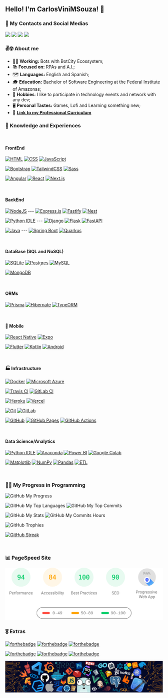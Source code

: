 ## Hello! I'm CarlosViniMSouza! 🚀

### 📡 My Contacts and Social Medias

<a href="https://www.linkedin.com/in/carlosvinimsouza/" target="_blank" rel="noopener noreferrer"><img src="https://img.icons8.com/clouds/90/4a90e2/linkedin.png"/></a>
<a href="https://api.whatsapp.com/send?phone=5592992680331" target="_blank" rel="noopener noreferrer"><img src="https://img.icons8.com/clouds/90/000000/whatsapp.png"/></a>
<a href="https://app.rocketseat.com.br/me/carlosvinimsouza" target="_blank" rel="noopener noreferrer"><img src="https://img.icons8.com/clouds/90/4a90e2/rocket.png"/></a>
<a href="mailto:vinicius.souza5530@gmail.com" target="_blank" rel="noopener noreferrer"><img src="https://img.icons8.com/clouds/90/4a90e2/gmail.png"/></a>

### ✌️🤓 About me

- 👨‍💼 **Working:** Bots with BotCity Ecossystem;
- 📚 **Focused on:** RPAs and A.I.;
- 🗺 **Languages:** English and Spanish;
- 🎓 **Education:** Bachelor of Software Engineering at the Federal Institute of Amazonas;
- 🖖 **Hobbies**: I like to participate in technology events and network with any dev;
- 🖥 **Personal Tastes:** Games, Lofi and Learning something new;
- 📃 [**Link to my Professional Curriculum**](https://github.com/CarlosViniMSouza/CarlosViniMSouza/blob/main/curriculum/english/ProfessionalResume.md)

### 🔋 Knowledge and Experiences

<br>

#### FrontEnd

[![HTML](https://img.shields.io/badge/HTML-%23E34F26.svg?logo=html5&logoColor=white)](#)
[![CSS](https://img.shields.io/badge/CSS-1572B6?logo=css3&logoColor=fff)](#)
[![JavaScript](https://img.shields.io/badge/JavaScript-F7DF1E?logo=javascript&logoColor=000)](#)

[![Bootstrap](https://img.shields.io/badge/Bootstrap-7952B3?logo=bootstrap&logoColor=fff)](#)
[![TailwindCSS](https://img.shields.io/badge/Tailwind%20CSS-%2338B2AC.svg?logo=tailwind-css&logoColor=white)](#)
[![Sass](https://img.shields.io/badge/Sass-C69?logo=sass&logoColor=fff)](#)

[![Angular](https://img.shields.io/badge/Angular-%23DD0031.svg?logo=angular&logoColor=white)](#)
[![React](https://img.shields.io/badge/React-%2320232a.svg?logo=react&logoColor=%2361DAFB)](#)
[![Next.js](https://img.shields.io/badge/Next.js-black?logo=next.js&logoColor=white)](#)

<br>

#### BackEnd

[![NodeJS](https://img.shields.io/badge/Node.js-6DA55F?logo=node.js&logoColor=white)](#) ---
[![Express.js](https://img.shields.io/badge/Express.js-%23404d59.svg?logo=express&logoColor=%2361DAFB)](#)
[![Fastify](https://img.shields.io/badge/-Fastify-000000?style=flat&logo=fastify&logoColor=white)](#)
[![Nest](https://img.shields.io/badge/Nest.js-%23E0234E.svg?logo=nestjs&logoColor=white)](#)

[![Python IDLE](https://img.shields.io/badge/Python%20IDLE-3776AB?logo=python&logoColor=fff)](#) ---
[![Django](https://img.shields.io/badge/Django-%23092E20.svg?logo=django&logoColor=white)](#)
[![Flask](https://img.shields.io/badge/Flask-000?logo=flask&logoColor=fff)](#)
[![FastAPI](https://img.shields.io/badge/FastAPI-009485.svg?logo=fastapi&logoColor=white)](#)

[![Java](https://img.shields.io/badge/Java-%23ED8B00.svg?logo=openjdk&logoColor=white)](#) ---
[![Spring Boot](https://img.shields.io/badge/Spring%20Boot-6DB33F?logo=springboot&logoColor=fff)](#)
[![Quarkus](https://img.shields.io/badge/Quarkus-2962FF?logo=quarkus&logoColor=white)](#)

<br>

#### DataBase (SQL and NoSQL)

[![SQLite](https://img.shields.io/badge/SQLite-%2307405e.svg?logo=sqlite&logoColor=white)](#)
[![Postgres](https://img.shields.io/badge/Postgres-%23316192.svg?logo=postgresql&logoColor=white)](#)
[![MySQL](https://img.shields.io/badge/MySQL-4479A1?logo=mysql&logoColor=fff)](#)

[![MongoDB](https://img.shields.io/badge/MongoDB-%234ea94b.svg?logo=mongodb&logoColor=white)](#)

<br>

#### ORMs

[![Prisma](https://img.shields.io/badge/Prisma-2D3748?logo=prisma&logoColor=white)](#)
[![Hibernate](https://img.shields.io/badge/Hibernate-59666C?logo=hibernate&logoColor=fff)](#)
[![TypeORM](https://img.shields.io/badge/TypeORM-FE0803?logo=typeorm&logoColor=fff)](#)

<br>

#### 📱 Mobile

[![React Native](https://img.shields.io/badge/React_Native-%2320232a.svg?logo=react&logoColor=%2361DAFB)](#)
[![Expo](https://img.shields.io/badge/Expo-000020?logo=expo&logoColor=fff)](#)

[![Flutter](https://img.shields.io/badge/Flutter-02569B?logo=flutter&logoColor=fff)](#)
[![Kotlin](https://img.shields.io/badge/Kotlin-%237F52FF.svg?logo=kotlin&logoColor=white)](#)
[![Android](https://img.shields.io/badge/Android-3DDC84?logo=android&logoColor=white)](#)

<br>

#### 🏭 Infrastructure

[![Docker](https://img.shields.io/badge/Docker-2496ED?logo=docker&logoColor=fff)](#)
[![Microsoft Azure](https://custom-icon-badges.demolab.com/badge/Microsoft%20Azure-0089D6?logo=msazure&logoColor=white)](#)

[![Travis CI](https://img.shields.io/badge/Travis%20CI-3EAAAF?logo=travisci&logoColor=fff)](#)
[![GitLab CI](https://img.shields.io/badge/GitLab%20CI-FC6D26?logo=gitlab&logoColor=fff)](#)

[![Heroku](https://img.shields.io/badge/Heroku-430098?logo=heroku&logoColor=fffe)](#)
[![Vercel](https://img.shields.io/badge/Vercel-%23000000.svg?logo=vercel&logoColor=white)](#)

[![Git](https://img.shields.io/badge/Git-F05032?logo=git&logoColor=fff)](#)
[![GitLab](https://img.shields.io/badge/GitLab-FC6D26?logo=gitlab&logoColor=fff)](#)

[![GitHub](https://img.shields.io/badge/GitHub-%23121011.svg?logo=github&logoColor=white)](#)
[![GitHub Pages](https://img.shields.io/badge/GitHub%20Pages-121013?logo=github&logoColor=white)](#)
[![GitHub Actions](https://img.shields.io/badge/GitHub_Actions-2088FF?logo=github-actions&logoColor=white)](#)

<br>

#### Data Science/Analytics

[![Python IDLE](https://img.shields.io/badge/Python%20IDLE-3776AB?logo=python&logoColor=fff)](#)
[![Anaconda](https://img.shields.io/badge/Anaconda-44A833?logo=anaconda&logoColor=fff)](#)
[![Power BI](https://custom-icon-badges.demolab.com/badge/Power%20BI-F1C912?logo=power-bi&logoColor=fff)](#)
[![Google Colab](https://img.shields.io/badge/Google%20Colab-F9AB00?logo=googlecolab&logoColor=fff)](#)

[![Matplotlib](https://custom-icon-badges.demolab.com/badge/Matplotlib-71D291?logo=matplotlib&logoColor=fff)](#)
[![NumPy](https://img.shields.io/badge/NumPy-4DABCF?logo=numpy&logoColor=fff)](#)
[![Pandas](https://img.shields.io/badge/Pandas-150458?logo=pandas&logoColor=fff)](#)
[![ETL](https://custom-icon-badges.demolab.com/badge/ETL-9370DB?logo=etl-logo&logoColor=fff)](#)

<br>

### 🧑‍🔬 My Progress in Programming

![GitHub My Progress](http://github-profile-summary-cards.vercel.app/api/cards/profile-details?username=CarlosViniMSouza&theme=dracula)

![GitHub My Top Languages](http://github-profile-summary-cards.vercel.app/api/cards/repos-per-language?username=CarlosViniMSouza&theme=dracula)
![GitHub My Top Commits](http://github-profile-summary-cards.vercel.app/api/cards/most-commit-language?username=CarlosViniMSouza&theme=dracula)

![GitHub My Stats](http://github-profile-summary-cards.vercel.app/api/cards/stats?username=CarlosViniMSouza&theme=dracula)
![GitHub My Commits Hours](http://github-profile-summary-cards.vercel.app/api/cards/productive-time?username=CarlosViniMSouza&theme=dracula&utcOffset=-4)

![GitHub Trophies](https://github-profile-trophy.vercel.app/?username=CarlosViniMSouza&theme=dracula)

[![GitHub Streak](https://streak-stats.demolab.com?user=CarlosViniMSouza&theme=dracula&hide_border=true)](https://git.io/streak-stats)

<br>

### 📊 PageSpeed Site

![Pagespeed](https://github.com/CarlosViniMSouza/CarlosViniMSouza/blob/main/pagespeed.svg)

### 🎖️ Extras

[![forthebadge](https://forthebadge.com/images/badges/built-by-developers.svg)](https://forthebadge.com)
[![forthebadge](https://forthebadge.com/images/badges/compatibility-club-penguin.svg)](https://forthebadge.com)
[![forthebadge](https://forthebadge.com/images/badges/made-with-markdown.svg)](https://forthebadge.com)

[![forthebadge](https://forthebadge.com/images/badges/powered-by-coffee.svg)](https://forthebadge.com)
[![forthebadge](https://forthebadge.com/images/badges/open-source.svg)](https://forthebadge.com)
[![forthebadge](https://forthebadge.com/images/badges/60-percent-of-the-time-works-every-time.svg)](https://forthebadge.com)

![techs](https://github.com/CarlosViniMSouza/CarlosViniMSouza/blob/main/images/techs.png)
